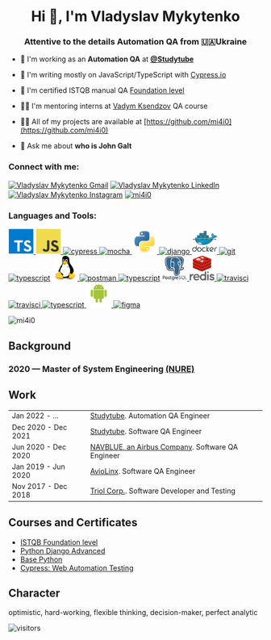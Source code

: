 <h1 align="center">Hi 👋, I'm Vladyslav Mykytenko </h1>
<h3 align="center">Attentive to the details Automation QA from 🇺🇦Ukraine</h3>

- 🐝 I'm working as an **Automation QA** at **[@Studytube](https://www.studytube.nl/)**

- 🌱 I'm writing mostly on JavaScript/TypeScript with [Cypress.io](https://www.cypress.io/)

- 📜 I'm certified ISTQB manual
  QA [Foundation level](https://zertdb.isqi.org/en/download/certificate/token/S91ER978sbX6Y3e6)

- 👨‍🏫 I'm mentoring interns at [Vadym Ksendzov](https://ksendzov.com/) QA course

- 👨‍💻 All of my projects are available at [https://github.com/mi4i0](https://github.com/mi4i0)

- 💬 Ask me about **who is John Galt**

<p align="left">
<h3 align="left">Connect with me:</h3>
<a href="mailto:mykytenkovladyslav@gmail.com" target="_blank"><img align="center" alt="Vladyslav Mykytenko Gmail" height="65" 
src="https://img.icons8.com/plasticine/100/000000/gmail.png" width="65"/></a>
<a href="https://www.linkedin.com/in/mykytenko/" target="blank"><img align="center" alt="Vladyslav Mykytenko LinkedIn" height="65" 
src="https://img.icons8.com/plasticine/100/000000/linkedin.png" width="65"/></a>
<a href="https://www.instagram.com/mi4i0/" target="blank"><img align="center" alt="Vladyslav Mykytenko Instagram" height="65" 
src="https://img.icons8.com/plasticine/100/000000/instagram-new--v1.png" width="65"/></a>
<a href="https://twitter.com/mi4i0/" target="blank"><img align="center" alt="mi4i0" height="65"
src="https://img.icons8.com/plasticine/100/000000/twitter--v1.png" width="65"/></a>

### Languages and Tools: ###

<a href="https://www.typescriptlang.org/" target="_blank" rel="noreferrer"> <img src="https://raw.githubusercontent.com/devicons/devicon/master/icons/typescript/typescript-original.svg" alt="typescript" width="50" height="50"/> </a>
<a href="https://developer.mozilla.org/en-US/docs/Web/JavaScript" target="_blank" rel="noreferrer"> <img src="https://raw.githubusercontent.com/devicons/devicon/master/icons/javascript/javascript-original.svg" alt="javascript" width="50" height="50"/> </a>
<a href="https://www.cypress.io" target="_blank" rel="noreferrer"> <img src="https://pics.freeicons.io/uploads/icons/png/3556671901536211770-512.png" alt="cypress" width="50" height="50"/> </a>
<a href="https://mochajs.org" target="_blank" rel="noreferrer"> <img src="https://www.vectorlogo.zone/logos/mochajs/mochajs-icon.svg" alt="mocha" width="50" height="50"/> </a>
<a href="https://www.python.org" target="_blank" rel="noreferrer"> <img src="https://raw.githubusercontent.com/devicons/devicon/master/icons/python/python-original.svg" alt="python" width="50" height="50"/> </a>
<a href="https://www.djangoproject.com/" target="_blank" rel="noreferrer"> <img src="https://img.icons8.com/color/48/000000/django.png" alt="django" width="50" height="50"/> </a>
<a href="https://www.docker.com/" target="_blank" rel="noreferrer"> <img src="https://raw.githubusercontent.com/devicons/devicon/master/icons/docker/docker-original-wordmark.svg" alt="docker" width="50" height="50"/> </a>
<a href="https://git-scm.com/" target="_blank" rel="noreferrer"> <img src="https://www.vectorlogo.zone/logos/git-scm/git-scm-icon.svg" alt="git" width="50" height="50"/> </a>
<a href="https://www.sourcetreeapp.com/" target="_blank" rel="noreferrer"> <img src="https://img.icons8.com/external-tal-revivo-color-tal-revivo/96/000000/external-sourcetree-is-a-nice-alternative-to-the-git-command-line-logo-color-tal-revivo.png" alt="typescript" width="50" height="50"/></a>
<a href="https://www.linux.org/" target="_blank" rel="noreferrer"> <img src="https://raw.githubusercontent.com/devicons/devicon/master/icons/linux/linux-original.svg" alt="linux" width="50" height="50"/> </a>
<a href="https://postman.com" target="_blank" rel="noreferrer"> <img src="https://www.vectorlogo.zone/logos/getpostman/getpostman-icon.svg" alt="postman" width="50" height="50"/> </a>
<a href="https://www.soapui.org/" target="_blank" rel="noreferrer"> <img src="https://icons.iconarchive.com/icons/papirus-team/papirus-apps/72/soapui-icon.png" alt="typescript" width="50" height="50"/></a>
<a href="https://www.postgresql.org" target="_blank" rel="noreferrer"> <img src="https://raw.githubusercontent.com/devicons/devicon/master/icons/postgresql/postgresql-original-wordmark.svg" alt="postgresql" width="50" height="50"/> </a>
<a href="https://redis.io" target="_blank" rel="noreferrer"> <img src="https://raw.githubusercontent.com/devicons/devicon/master/icons/redis/redis-original-wordmark.svg" alt="redis" width="50" height="50"/> </a>
<a href="https://travis-ci.org" target="_blank" rel="noreferrer"> <img src="https://www.vectorlogo.zone/logos/travis-ci/travis-ci-icon.svg" alt="travisci" width="50" height="50"/> </a>
<a href="https://semaphoreci.com/" target="_blank" rel="noreferrer"> <img src="https://www.svgrepo.com/show/354324/semaphoreci.svg" alt="travisci" width="50" height="50"/> </a>
<a href="https://www.jetbrains.com/webstorm/" target="_blank" rel="noreferrer"> <img src="https://img.icons8.com/color/144/000000/webstorm.png" alt="typescript" width="50" height="50"/> </a>
<a href="https://developer.android.com" target="_blank" rel="noreferrer"> <img src="https://raw.githubusercontent.com/devicons/devicon/master/icons/android/android-original-wordmark.svg" alt="android" width="50" height="50"/> </a>
<a href="https://www.figma.com/" target="_blank" rel="noreferrer"> <img src="https://www.vectorlogo.zone/logos/figma/figma-icon.svg" alt="figma" width="50" height="50"/> </a> </p>


![mi4i0](https://github-readme-stats.vercel.app/api/top-langs/?username=mi4i0&layout=compact&theme=onedark)

## Background

### 2020 — Master of System Engineering [(NURE)](https://nure.ua/)

## Work

<table>
      <tr>
        <td>Jan 2022 - ...</td>
        <td><a href="https://www.studytube.nl/">Studytube</a>.
          Automation QA Engineer
        </td>
      </tr>  
      <tr>
        <td>Dec 2020 - Dec 2021</td>
        <td><a href="https://www.studytube.nl/"> Studytube</a>.
          Software QA Engineer
        </td>
      </tr>   
      <tr>
        <td>Jun 2020 - Dec 2020</td>
        <td><a href="https://www.navblue.aero/"> NAVBLUE, an Airbus Company</a>.
          Software QA Engineer
        </td>
      </tr>  
      <tr>
        <td>Jan 2019 - Jun 2020</td>
        <td><a href="https://aviolinx.com/"> AvioLinx</a>.
          Software QA Engineer
        </td>
      </tr>
      <tr>
        <td>Nov 2017 - Dec 2018 </td>
        <td><a href="https://triolcorp.eu/en/">Triol Corp.</a>.
          Software Developer and Testing
        </td>
      </tr>
</table>

## Courses and Certificates

* [ISTQB Foundation level](https://zertdb.isqi.org/en/download/certificate/token/S91ER978sbX6Y3e6)
* [Python Django Advanced](https://certificate.ithillel.ua/view/73075625)
* [Base Python](https://certificate.ithillel.ua/view/71131032)
* [Cypress: Web Automation Testing](https://udemy-certificate.s3.amazonaws.com/pdf/UC-e3880ba3-87ff-4ff7-9851-f10287b5712d.pdf)

## Character

optimistic, hard-working, flexible thinking, decision-maker, perfect analytic

![visitors](https://visitor-badge.glitch.me/badge?page_id=mi4i0.visitor-badge&left_color=blue&right_color=red)
